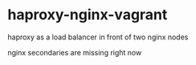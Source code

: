 # haproxy-nginx-vagrant
haproxy as a load balancer in front of two nginx nodes

nginx secondaries are missing right now
